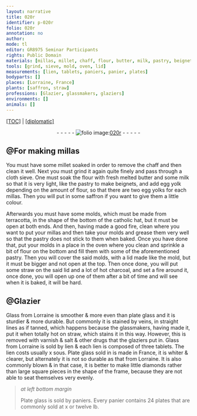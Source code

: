 ```yaml
---
layout: narrative
title: 020r
identifier: p-020r
folio: 020r
annotation: no
author:
mode: tl
editor: GR8975 Seminar Participants
rights: Public Domain
materials: [millas, millet, chaff, flour, butter, milk, pastry, beignets, egg yolk, egg yolks, saffron, terracotta, straw, charcoal, Glass from Lorraine, plate glass, varnish, salt, drugs, Plate glass]
tools: [grind, sieve, mold, oven, lid]
measurements: [lien, tablets, paniers, panier, plates]
bodyparts: []
places: [Lorraine, France]
plants: [saffron, straw]
professions: [Glazier, glassmakers, glaziers]
environments: []
animals: []
---
```


<p><a href="{{ site.baseurl }}/translation/" target="_blank">[TOC]</a> | <a href="{{ site.baseurl }}/texts/p-020r_tc/">[diplomatic]</a></p><div class="folio" align="center">- - - - - <a href="http://gallica.bnf.fr/ark:/12148/btv1b10500001g/f45.image" target="_blank"><img src="https://cu-mkp.github.io/2017-workshop-edition/assets/photo-icon.png" alt="folio image: " style="display:inline-block; margin-bottom:-3px;"/>020r</a> - - - - - </div>  
  

## @For making <span class="m">millas</span>

 
You must have some <span class="m">millet</span> soaked in order to remove the <span class="m">chaff</span> and then clean it well. Next you must <span class="tl">grind</span> it again quite finely and pass through a cloth <span class="tl">sieve</span>. One must soak the <span class="m">flour</span> with fresh melted <span class="m">butter</span> and some <span class="m">milk</span> so that it is very light, like the <span class="m">pastry</span> to make <span class="m">beignets</span>, and add <span class="m">egg yolk</span> depending on the amount of <span class="m">flour</span>, so that there are two <span class="m">egg yolks</span> for each <span class="m">millas</span>. Then you will put in some <span class="m"><span class="pa">saffron</span></span> if you want to give them a little colour.
 
Afterwards you must have some <span class="tl">mold</span>s, which must be made from <span class="m">terra<span class="sup">cotta</span></span>, in the shape of the bottom of the catholic hat, but it must be open at both ends. And then, having made a good fire, clean where you want to put your <span class="m">millas</span> and then take your <span class="tl">mold</span>s and grease them very well so that the <span class="m">pastry</span> does not stick to them when baked. Once you have done that, put your <span class="tl">mold</span>s in a place in the <span class="tl">oven</span> where you clean and sprinkle a bit of <span class="m">flour</span> on the bottom and fill them with some of the aforementioned <span class="m">pastry</span>. Then you will cover the said <span class="tl">mold</span>s, with a <span class="tl">lid</span> made like the <span class="tl">mold</span>, but it must be bigger and not open at the top. Then once done, you will put some <span class="m">straw</span> on the said <span class="tl">lid</span> and a lot of hot <span class="m">charcoal</span>, and set a fire around it, once done, you will open up one of them after a bit of time and will see when it is baked, it will be hard.
 
 
  

## @<span class="pro">Glazier</span>

 
<span class="m">Glass from <span class="pl">Lorraine</span></span> is smoother & more even than <span class="m">plate glass</span> and it is sturdier & more durable. But commonly it is stained by veins, in straight lines as if tanned, which happens because the <span class="pro">glassmakers</span>, having made it, put it when totally hot on <span class="m"><span class="pa">straw</span></span>, which stains it in this way. However, this is removed with <span class="m">varnish</span> & <span class="m">salt</span> & other <span class="m">drugs</span> that the <span class="pro">glaziers</span> put in. <span class="m">Glass from <span class="pl">Lorraine</span></span> is sold by <span class="ms">lien</span> & each <span class="ms">lien</span> is composed of three <span class="ms">tablets</span>. The <span class="ms">lien</span> costs usually x <span class="cn">sous</span>. <span class="m">Plate glass</span> <span class="del">sold in</span> is made in <span class="pl">France</span>, it is whiter & clearer, but alternately it is not so durable as that from <span class="pl">Lorraine</span>. It is also commonly blown & in that case, it is better to make little diamonds rather than large square pieces in the shape of the frame, because they are not able to seat themselves very evenly.
 
> *at left bottom margin*
> 
> 
>  <span class="m">Plate glass</span> is sold by <span class="ms">paniers</span>. Every <span class="ms">panier</span> contains 24 <span class="ms">plates</span> that are commonly sold at x or twelve <span class="cn">lb</span>.
 
